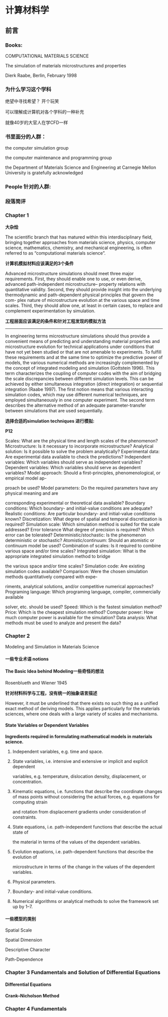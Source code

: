 # 计算材料学

## 前言

### Books:

COMPUTATIONAL MATERIALS SCIENCE

The simulation of materials microstructures and properties

Dierk Raabe, Berlin, February 1998

### 为什么学习这个学科

绝望中寻找希望？ 开个玩笑

可以理解成计算机对各个学科的一种补充

就像40岁的大官人在学CFD一样

### 

### 书里面分的人群：

the computer simulation group

the computer maintenance and programming group

the Department of Materials Science and Engineering at Carnegie Mellon University is gratefully acknowledged



### People 针对的人群:  

### 段落简评

### Chapter 1

**大杂烩**

The scientific branch that has matured within this interdisciplinary field, bringing together approaches from materials science, physics, computer science, mathematics, chemistry, and mechanical engineering, is often referred to as “computational materials science”.

**计算机模拟材料应该满足的3个条件**

Advanced microstructure simulations should meet three major requirements. First, they should enable one to use, or even derive, advanced path-independent microstructure– property relations with quantitative validity. Second, they should provide insight into the underlying thermodynamic and path-dependent physical principles that govern the com- plex nature of microstructure evolution at the various space and time scales. Third, they should allow one, at least in certain cases, to replace and complement experimentation by simulation.

**工程层面应该满足的条件和针对工程发现的模拟方法**

****

In engineering terms microstructure simulations should thus provide a convenient means of predicting and understanding material properties and microstructure evolution for technical applications under conditions that have not yet been studied or that are not amenable to experiments. To fulfill these requirements and at the same time to optimize the predictive power of models, the various numerical methods are increasingly complemented by the concept of integrated modeling and simulation (Gottstein 1996). This term characterizes the coupling of computer codes with the aim of bridging the scale discrepancies between different simulation levels. This can be achieved by either simultaneous integration (direct integration) or sequential integration (Raabe 1997). The first notion means that various interacting simulation codes, which may use different numerical techniques, are employed simultaneously in one computer experiment. The second term describes the alternative method of an adequate parameter-transfer between simulations that are used sequentially.



**选择合适的simulation techniques 进行模拟:**

**P12**

Scales: What are the physical time and length scales of the phenomenon? Microstructure: Is it necessary to incorporate microstructure?
 Analytical solution: Is it possible to solve the problem analytically?
 Experimental data: Are experimental data available to check the predictions? Independent variables: Which variables should serve as independent variables? Dependent variables: Which variables should serve as dependent variables?
 Model approach: Should a first-principles, phenomenological, or empirical model ap-

proach be used?
 Model parameters: Do the required parameters have any physical meaning and are

corresponding experimental or theoretical data available?
 Boundary conditions: Which boundary- and initial-value conditions are adequate? Realistic conditions: Are particular boundary- and initial-value conditions known? Discretization: What degree of spatial and temporal discretization is required? Simulation scale: Which simulation method is suited for the scale addressed?
 Error tolerance What degree of precision is required? Which error can be tolerated? Deterministic/stochastic: Is the phenomenon deterministic or stochastic? Atomistic/continuum: Should an atomistic or continuum model be used? Combination of scales: Is it required to combine various space and/or time scales? Integrated simulation: What is the appropriate integrated simulation method to bridge

the various space and/or time scales?
 Simulation code: Are existing simulation codes available?
 Comparison: Were the chosen simulation methods quantitatively compared with expe-

riments, analytical solutions, and/or competitive numerical approaches? Programing language: Which programing language, compiler, commercially available

solver, etc. should be used?
 Speed: Which is the fastest simulation method?
 Price: Which is the cheapest simulation method?
 Computer power: How much computer power is available for the simulation? Data analysis: What methods must be used to analyze and present the data?

### Chapter 2

Modeling and Simulation in Materials Science 

#### 一些专业术语 notions



#### **The Basic Idea behind Modeling一些奇怪的想法**



Rosenblueth and Wiener 1945

**针对材料科学与工程，没有统一的抽象语言描述**

However, it must be underlined that there exists no such thing as a unified exact method of deriving models. This applies particularly for the materials sciences, where one deals with a large variety of scales and mechanisms.



#### State Variables or Dependent Variables



**Ingredients required in formulating mathematical models in materials science.**

1. Independent variables, e.g. time and space.

2. State variables, i.e. intensive and extensive or implicit and explicit dependent

   variables, e.g. temperature, dislocation density, displacement, or concentration.

3. Kinematic equations, i.e. functions that describe the coordinate changes of mass points without considering the actual forces, e.g. equations for computing strain

   and rotation from displacement gradients under consideration of constraints.

4. State equations, i.e. path-independent functions that describe the actual state of

   the material in terms of the values of the dependent variables.

5. Evolution equations, i.e. path-dependent functions that describe the evolution of

   microstructure in terms of the change in the values of the dependent variables.

6. Physical parameters.

7. Boundary- and initial-value conditions.

8. Numerical algorithms or analytical methods to solve the framework set up by 1–7.



#### 一些模型的类别

Spatial Scale

Spatial Dimension

Descriptive Character

Path-Dependence

### Chapter 3 Fundamentals and Solution of Differential Equations

#### Differential Equations



#### Crank–Nicholson Method



### Chapter 4 Fundamentals

